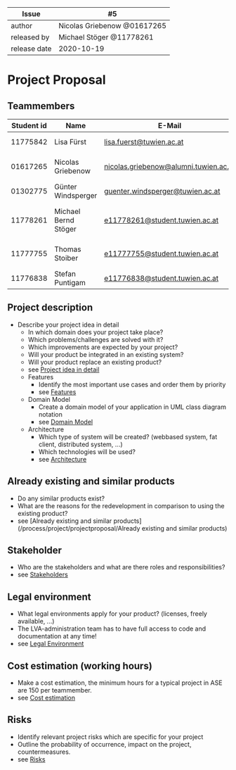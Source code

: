 | Issue        | #5 |
| ------------ | -- |
| author       | Nicolas Griebenow @01617265 |
| released by  | Michael Stöger @11778261 |
| release date | 2020-10-19 |


# Project Proposal

## Teammembers
| Student id | Name                 | E-Mail                                | Role                                        |
| ---------- | -------------------- | ------------------------------------- | ------------------------------------------- |
| 11775842   | Lisa Fürst           | lisa.fuerst@tuwien.ac.at              | UI/UX/Corporate Design                      |
| 01617265   | Nicolas Griebenow    | nicolas.griebenow@alumni.tuwien.ac.at | Team Coordination, Risk Manager             |
| 01302775   | Günter Windsperger   | guenter.windsperger@tuwien.ac.at      | Test Manager                                |
| 11778261   | Michael Bernd Stöger | e11778261@student.tuwien.ac.at        | Technical Architect, Continuous Integration |
| 11777755   | Thomas Stoiber       | e11777755@student.tuwien.ac.at        | Quality Assurance/Code Style Guides         |
| 11776838   | Stefan Puntigam      | e11776838@student.tuwien.ac.at        | Security, Documentation                     |

## Project description
 - Describe your project idea in detail
    - In which domain does your project take place?
    - Which problems/challenges are solved with it?
    - Which improvements are expected by your project?
    - Will your product be integrated in an existing system?
    - Will your product replace an existing product?
    - see [Project idea in detail](/process/project/projectproposal/Project-idea-in-detail)
    - Features
       - Identify the most important use cases and order them by priority
       - see [Features](/process/project/projectproposal/Features)
    - Domain Model
       - Create a domain model of your application in UML class diagram notation
       - see [Domain Model](/process/project/projectproposal/Domain-model)
    - Architecture
       - Which type of system will be created? (webbased system, fat client, distributed system, ...)
       - Which technologies will be used?
       - see [Architecture](/process/project/projectproposal/Architecture)

## Already existing and similar products
 - Do any similar products exist?
 - What are the reasons for the redevelopment in comparison to using the existing product?
 - see [Already existing and similar products](/process/project/projectproposal/Already existing and similar products)

## Stakeholder
 - Who are the stakeholders and what are there roles and responsibilities?
 - see [Stakeholders](/process/project/projectproposal/Stakeholders)

## Legal environment
 - What legal environments apply for your product? (licenses, freely available, ...)
 - The LVA-administration team has to have full access to code and documentation at any time!
 - see [Legal Environment](/process/project/projectproposal/Legal-environment)

## Cost estimation (working hours)
 - Make a cost estimation, the minimum hours for a typical project in ASE are 150 per teammember.
 - see [Cost estimation](/process/project/projectproposal/Cost-Estimation)

## Risks
 - Identify relevant project risks which are specific for your project
 - Outline the probability of occurrence, impact on the project, countermeasures.
 - see [Risks](/process/risks/Risks)
